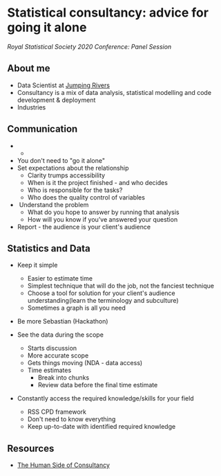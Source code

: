 # Statistical consultancy: advice for going it alone
_Royal Statistical Society 2020 Conference: Panel Session_

## About me

* Data Scientist at [Jumping Rivers](https://www.jumpingrivers.com)
* Consultancy is a mix of data analysis, statistical modelling and code development & deployment
* Industries

## Communication

* * 
* You don't need to "go it alone"
* Set expectations about the relationship
  * Clarity trumps accessibility
  * When is it the project finished - and who decides
  * Who is responsible for the tasks?
  * Who does the quality control of variables
* ​	Understand the problem
  * What do you hope to answer by running that analysis
  * How will you know if you’ve answered your question
* Report - the audience is your client's audience

## Statistics and Data

* Keep it simple	
  * Easier to estimate time
  * Simplest technique that will do the job, not the fanciest technique
  * Choose a tool for solution for your client's audience understanding(learn the terminology and subculture)
  * Sometimes a graph is all you need

* Be more Sebastian (Hackathon)

* See the data during the scope
  * Starts discussion
  * More accurate scope
  * Gets things moving (NDA - data access)
  * Time estimates
    - Break into chunks
    - Review data before the final time estimate
* Constantly access the required knowledge/skills for your field
  * RSS CPD framework
  * Don't need to know everything 
  * Keep up-to-date with identified required knowledge



## Resources

* [The Human Side of Consultancy](https://archive.org/details/humansideofstati00boen/page/n13/mode/2up)

